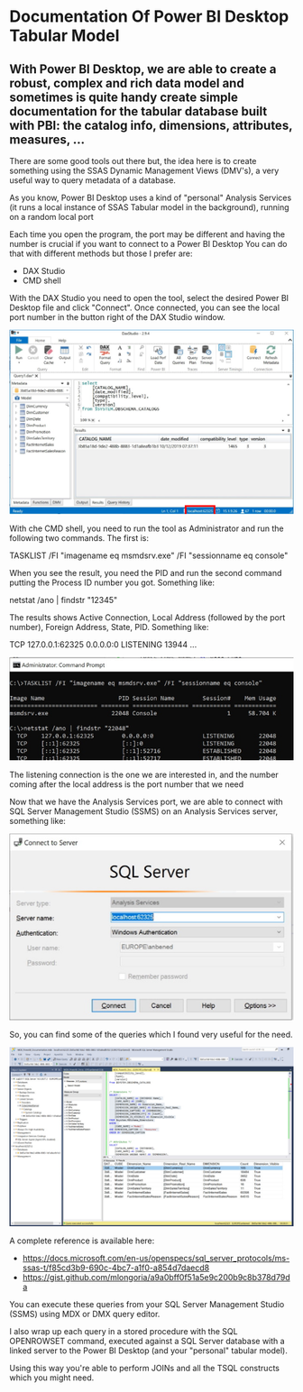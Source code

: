 # Documentation Of Power BI Desktop Tabular Model

## With Power BI Desktop, we are able to create a robust, complex and rich data model and sometimes is quite handy create simple documentation for the tabular database built with PBI: the catalog info, dimensions, attributes, measures, ...

There are some good tools out there but, the idea here is to create something using the SSAS Dynamic Management Views (DMV's), a very useful way to query metadata of a database. 

As you know, Power BI Desktop uses a kind of "personal" Analysis Services (it runs a local instance of SSAS Tabular model in the background), running on a random local port

Each time you open the program, the port may be different and having the number is crucial if you want to connect to a Power BI Desktop You can do that with different methods but those I prefer are:
- DAX Studio
- CMD shell

With the DAX Studio you need to open the tool, select the desired Power BI Desktop file and click "Connect".
Once connected, you can see the local port number in the button right of the DAX Studio window.

![DAX Studio](images/daxstudio.JPG)

With che CMD shell, you need to run the tool as Administrator and run the following two commands.
The first is:

TASKLIST /FI "imagename eq msmdsrv.exe" /FI "sessionname eq console"

When you see the result, you need the PID and run the second command putting the Process ID number you got.
Something like:

netstat /ano | findstr "12345"

The results shows Active Connection, Local Address (followed by the port number), Foreign Address, State, PID. Something like:

TCP      127.0.0.1:62325        0.0.0.0:0       LISTENING    13944
...

![CMD Shell](images/cmdshell.jpg)

The listening connection is the one we are interested in, and the number coming after the local address is the port number that we need

Now that we have the Analysis Services port, we are able to connect with SQL Server Management Studio (SSMS) on an Analysis Services server, something like: 

![SQL Server Management Studio](images/ssms.jpg)

So, you can find some of the queries which I found very useful for the need. 

![MDX Query](images/querymdx.jpg)

A complete reference is available here:
- https://docs.microsoft.com/en-us/openspecs/sql_server_protocols/ms-ssas-t/f85cd3b9-690c-4bc7-a1f0-a854d7daecd8
- https://gist.github.com/mlongoria/a9a0bff0f51a5e9c200b9c8b378d79da 

You can execute these queries from your SQL Server Management Studio (SSMS) using MDX or DMX query editor.


I also wrap up each query in a stored procedure with the SQL OPENROWSET command, executed against a SQL Server database with a linked server to the Power BI Desktop (and your "personal" tabular model).

Using this way you're able to perform JOINs and all the TSQL constructs which you might need.
